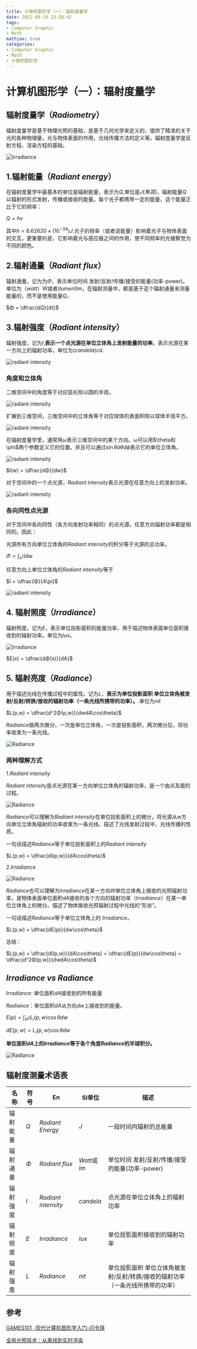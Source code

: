 ```yaml
---
title: 计算机图形学（一）：辐射度量学
date: 2022-09-10 23:58:42
tags:
- Computer Graphic
- Math
mathjax: true
categories:
- Computer Graphic
- Math
- 计算机图形学
---
```


# 计算机图形学（一）：辐射度量学
## 辐射度量学（$Radiometry$）
 辐射度量学是基于物理光照的基础，是基于几何光学来定义的，提供了精准的关于光的各种物理量，光与物体表面的作用，光线传播方法的定义等。辐射度量学是反射方程、渲染方程的基础。

 ![Irradiance](计算机图形学（一）：辐射度量学/10.png)

## 1.辐射能量（$Radiant\;energy$）

在辐射度量学中最基本的单位是辐射能量，表示为$Q$,单位是$J(焦耳)$，辐射能量$Q$以辐射的形式发射，传播或接收的能量。每个光子都携带一定的能量，这个能量正比于它的频率：

$Q = hv$

其中$h = 6.62620\times (10^{-34})J$.光子的频率（或者说能量）影响着光子与物体表面的交互，更重要的是，它影响着光与感应器之间的作用，使不同频率的光被察觉为不同的颜色。

## 2.辐射通量（$Radiant\;flux$）
辐射通量，记为为$Φ$，表示单位时间 发射/反射/传播/接受的能量(功率-power)。单位为（$watt$）W或者($lumen$)lm，在辐射测量中，都是基于这个辐射通量来测量能量的，而不是使用能量$Q$。

$Φ = \dfrac{dQ}{dt}$

## 3.辐射强度（$Radiant\;intensity$）
辐射强度，记为$I$,**表示一个点光源在单位立体角上发射能量的功率**。表示光源在某一方向上的辐射功率。单位为$(candela)$cd.

![radiant intensity](计算机图形学（一）：辐射度量学/1.png)

### 角度和立体角
二维空间中的角度等于对应弧长除以圆的半径。

![radiant intensity](计算机图形学（一）：辐射度量学/11.png)

扩展到三维空间，三维空间中的立体角等于对应球体的表面积除以球体半径平方。

![radiant intensity](计算机图形学（一）：辐射度量学/12.png)

在辐射度量学里，通常用$\omega$表示三维空间中的某个方向。$\omega$可以用$\theta和\phi$两个参数定义它的位置。并且可以通过$\sin\theta{d}\theta{d}\phi$表示它的单位立体角。

![radiant intensity](计算机图形学（一）：辐射度量学/14.png)

$I(w) = \dfrac{dΦ}{dw}$

对于空间中的一个点光源，$Radiant\;intensity$表示光源在任意方向上的发射功率。

![radiant intensity](计算机图形学（一）：辐射度量学/2.png)

### 各向同性点光源
对于空间中各向同性（各方向发射功率相同）的点光源。任意方向辐射功率都是相同的。因此：

光源所有方向单位立体角的$Radiant\;intensity$的积分等于光源的总功率。

$Φ = \int_{s^2}Idw$

任意方向上单位立体角的$Radiant\;intensity$等于

$I = \dfrac{Φ}{4\pi}$

![radiant intensity](计算机图形学（一）：辐射度量学/13.png)

## 4. 辐射照度（$Irradiance$）
辐射照度，记为$E$，表示单位投影面积的能量功率，用于描述物体表面单位面积接收到的辐射功率。单位为$lux$。

![Irradiance](计算机图形学（一）：辐射度量学/4.png)

$E(x) = \dfrac{dΦ(x)}{dA}$

## 5. 辐射亮度（$Radiance$）
用于描述光线在传播过程中的属性。记为$L$，**表示为单位投影面积 单位立体角被发射/反射/转换/接收的辐射功率（一条光线所携带的功率）。**.单位为$nit$

$L(p,w) = \dfrac{d^2Φ(p,w)}{dwdA\cos\theta}$

$Radiance$做两次微分，一次是单位立体角，一次是投影面积，两次微分后，将功率收束为一条光线。

![Radiance](计算机图形学（一）：辐射度量学/5.png)

### 两种理解方式

1.$Radiant\;intensity$
   
$Radiant\;intensity$是点光源在某一方向单位立体角的辐射功率，是一个由点及面的过程。

![Radiance](计算机图形学（一）：辐射度量学/6.jpg)

$Radiance$可以理解为$Radiant\;intensity$在单位投影面积上的微分，将光源从$w$方向单位立体角辐射的功率收束为一条光线。描述了光线发射过程中，光线传播的性质。

一句话描述$Radiance$等于单位投影面积上的$Radiant\;intensity$

$L(p,w) = \dfrac{dI(p,w)}{dA\cos\theta}$

2.$Irradiance$

![Radiance](计算机图形学（一）：辐射度量学/7.png)

$Radiance$也可以理解为$Irradiance$在某一方向$W$单位立体角上接收的光照辐射功率，是物体表面单位面积$dA$接收的各个方向的辐射功率（$Irradiance$）在某一单位立体角上的微分。描述了物体接收光照辐射过程中光线的“形状”。

一句话描述$Radiance$等于单位立体角上的 $Irradiance$。

$L(p,w) = \dfrac{dE(p)}{dw\cos\theta}$

总结：

$L(p,w) = \dfrac{dI(p,w)}{dA\cos\theta} = \dfrac{dE(p)}{dw\cos\theta} = \dfrac{d^2Φ(p,w)}{dwdA\cos\theta}$

## $Irradiance\;vs\;Radiance$

$Irradiance$: 单位面积$dA$接收到的所有能量

$Radiance$：单位面积$dA$从方向$dw$上接收到的能量。

$E(p) =  \int_{H^2}L_i(p,w)\cos\theta{dw}$

$dE(p,w) = L_i(p,w)\cos\theta{dw}$

**单位面积$dA$上的$Irradiance$等于各个角度$Radiance$的半球积分。**

![Radiance](计算机图形学（一）：辐射度量学/8.png)

## 辐射度测量术语表

|名称|符号|En|SI单位|描述|
|----|----|----|----|----|
|辐射能量|$Q$|$Radiant\;Energy$|$J$|一段时间内辐射的总能量|
|辐射通量|$Φ$|$Radiant\;flux$|$Watt$或$lm$|单位时间 发射/反射/传播/接受的能量(功率-power)|
|辐射强度|$I$|$Radiant\;intensity$|$candela$|点光源在单位立体角上的辐射功率|
|辐射照度|$E$|$Irradiance$|$lux$|单位投影面积接收到的辐射功率|
|辐射强度|$L$|$Radiance$|$nit$|单位投影面积 单位立体角被发射/反射/转换/接收的辐射功率（一条光线所携带的功率）|



## 参考

[GAMES101 -现代计算机图形学入门-闫令琪](https://www.bilibili.com/video/BV1X7411F744?p=15&vd_source=b3b87210888ec87be647603921054a36)

[全局光照技术：从离线到实时渲染](https://www.thegibook.com/)





